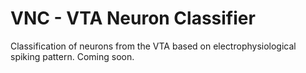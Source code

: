 # VNC - VTA Neuron Classifier
Classification of neurons from the VTA based on electrophysiological spiking pattern.
Coming soon.
